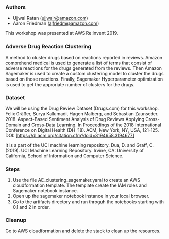 ### Authors
* Ujjwal Ratan (ujjwalr@amazon.com)
* Aaron Friedman (ajfriedm@amazon.com)

This workshop was presented at AWS Re:invent 2019.

### Adverse Drug Reaction Clustering
A method to cluster drugs based on reactions reported in reviews. Amazon comprehend medical is used to generate a list of terms that consist of adverse reactions for the drugs generated from the reviews. Then Amazon Sagemaker is used to create a custom clustering model to cluster the drugs based on those reactions. Finally, Sagemaker Hyperparameter optimization is used to get the approriate number of clusters for the drugs.

### Dataset

We will be using the Drug Review Dataset (Drugs.com) for this workshop.
Felix Gräßer, Surya Kallumadi, Hagen Malberg, and Sebastian Zaunseder. 2018. Aspect-Based Sentiment Analysis of Drug Reviews Applying Cross-Domain and Cross-Data Learning. In Proceedings of the 2018 International Conference on Digital Health (DH '18). ACM, New York, NY, USA, 121-125. DOI: [https://dl.acm.org/citation.cfm?doid=3194658.3194677]

It is a part of the UCI machine learning repository.
Dua, D. and Graff, C. (2019). UCI Machine Learning Repository. Irvine, CA: University of California, School of Information and Computer Science.

### Steps
1. Use the file AE_clustering_sagemaker.yaml to create an AWS cloudformation template. The template create the IAM roles and Sagemaker notebook instance.
2. Open up the sagemaker notebook instance in your local browser.
3. Go to the artifacts directory and run throguh the notebooks starting with 0,1 and 2 in order.

### Cleanup
Go to AWS cloudformation and delete the stack to clean up the resources.

